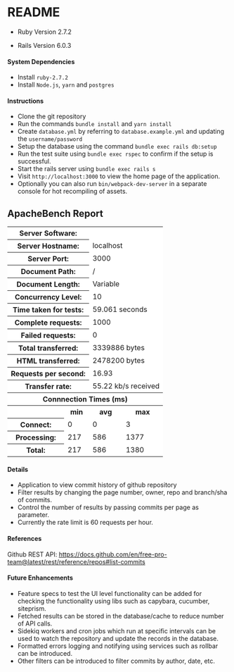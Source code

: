 # README

* Ruby Version 2.7.2

* Rails Version 6.0.3

#### System Dependencies

* Install `ruby-2.7.2`
* Install `Node.js`, `yarn` and `postgres`

#### Instructions

* Clone the git repository
* Run the commands `bundle install` and `yarn install`
* Create `database.yml` by referring to `database.example.yml` and updating the `username/password`
* Setup the database using the command `bundle exec rails db:setup`
* Run the test suite using `bundle exec rspec` to confirm if the setup is successful.
* Start the rails server using `bundle exec rails s`
* Visit `http://localhost:3000` to view the home page of the application.
* Optionally you can also run `bin/webpack-dev-server` in a separate console for hot recompiling of assets.

## ApacheBench Report

<table >
<tr ><th colspan=2 bgcolor=white>Server Software:</th><td colspan=2 bgcolor=white></td></tr>
<tr ><th colspan=2 bgcolor=white>Server Hostname:</th><td colspan=2 bgcolor=white>localhost</td></tr>
<tr ><th colspan=2 bgcolor=white>Server Port:</th><td colspan=2 bgcolor=white>3000</td></tr>
<tr ><th colspan=2 bgcolor=white>Document Path:</th><td colspan=2 bgcolor=white>/</td></tr>
<tr ><th colspan=2 bgcolor=white>Document Length:</th><td colspan=2 bgcolor=white>Variable</td></tr>
<tr ><th colspan=2 bgcolor=white>Concurrency Level:</th><td colspan=2 bgcolor=white>10</td></tr>
<tr ><th colspan=2 bgcolor=white>Time taken for tests:</th><td colspan=2 bgcolor=white>59.061 seconds</td></tr>
<tr ><th colspan=2 bgcolor=white>Complete requests:</th><td colspan=2 bgcolor=white>1000</td></tr>
<tr ><th colspan=2 bgcolor=white>Failed requests:</th><td colspan=2 bgcolor=white>0</td></tr>
<tr ><th colspan=2 bgcolor=white>Total transferred:</th><td colspan=2 bgcolor=white>3339886 bytes</td></tr>
<tr ><th colspan=2 bgcolor=white>HTML transferred:</th><td colspan=2 bgcolor=white>2478200 bytes</td></tr>
<tr ><th colspan=2 bgcolor=white>Requests per second:</th><td colspan=2 bgcolor=white>16.93</td></tr>
<tr ><th colspan=2 bgcolor=white>Transfer rate:</th><td colspan=2 bgcolor=white>55.22 kb/s received</td></tr>
<tr ><th bgcolor=white colspan=4>Connnection Times (ms)</th></tr>
<tr ><th bgcolor=white>&nbsp;</th> <th bgcolor=white>min</th>   <th bgcolor=white>avg</th>   <th bgcolor=white>max</th></tr>
<tr ><th bgcolor=white>Connect:</th><td bgcolor=white>    0</td><td bgcolor=white>    0</td><td bgcolor=white>    3</td></tr>
<tr ><th bgcolor=white>Processing:</th><td bgcolor=white>  217</td><td bgcolor=white>  586</td><td bgcolor=white> 1377</td></tr>
<tr ><th bgcolor=white>Total:</th><td bgcolor=white>  217</td><td bgcolor=white>  586</td><td bgcolor=white> 1380</td></tr>
</table>


#### Details
* Application to view commit history of github repository
* Filter results by changing the page number, owner, repo and branch/sha of commits.
* Control the number of results by passing commits per page as parameter.
* Currently the rate limit is 60 requests per hour.

#### References
Github REST API: https://docs.github.com/en/free-pro-team@latest/rest/reference/repos#list-commits

#### Future Enhancements
* Feature specs to test the UI level functionality can be added for checking the functionality using libs such as capybara, cucumber, siteprism.
* Fetched results can be stored in the database/cache to reduce number of API calls.
* Sidekiq workers and cron jobs which run at specific intervals can be used to watch the repository and update the records in the database.
* Formatted errors logging and notifying using services such as rollbar can be introduced.
* Other filters can be introduced to filter commits by author, date, etc.
